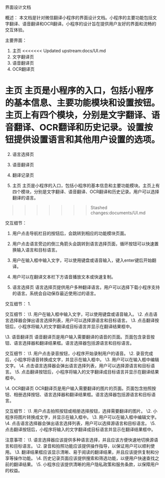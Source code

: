 界面设计文档



概述：
本文档是针对微信翻译小程序的界面设计文档。小程序的主要功能包括文字翻译、语音翻译和OCR翻译。小程序的设计旨在提供用户友好的界面和流畅的交互体验。



主要界面：

1. 主页
<<<<<<< Updated upstream:docs/UI.md
2. 文字翻译页
3. 语音翻译页
4. OCR翻译页

主页
主页是小程序的入口，包括小程序的基本信息、主要功能模块和设置按钮。主页上有四个模块，分别是文字翻译、语音翻译、OCR翻译和历史记录。设置按钮提供设置语言和其他用户设置的选项。
=======

2. 语言选择页

3. 语音翻译页

4. 翻译记录页

   

1. 主页
   主页是小程序的入口，包括小程序的基本信息和主要功能模块。主页上有四个模块，分别是文字翻译、语音翻译、OCR翻译和历史记录。用户可以选择翻译的语言。
>>>>>>> Stashed changes:documents/UI.md

交互细节：
1. 用户点击导航栏目的按钮后，会跳转到相应的功能模块页面。
2. 用户点击语言旁边的倒三角箭头会跳转到语言选择页面，循环按钮可以快速置换输入语言和目标语言。
3. 用户在输入框中输入文字，可以使用键盘或语音输入，键入enter键后开始翻译。
3. 用户可以在翻译文本栏下方语音播放文本或快速复制。

2. 语言选择页
语言选择页提供用户多种翻译语言。用户可以选择下载小程序支持的语言。系统会自动保存最近使用过的语言。

交互细节：
1.

交互细节：
\1. 用户在输入框中输入文字，可以使用键盘或语音输入。
\2. 点击语言选择器会弹出语言选择列表，用户可以选择源语言和目标语言。
\3. 点击翻译按钮后，小程序将输入的文字翻译成目标语言并显示在翻译结果框中。

\3. 语音翻译页
语音翻译页是用户输入需要翻译的语音的页面。页面包含录音按钮、语言选择器和翻译结果框。语言选择器包括源语言和目标语言。

交互细节：
\1. 用户点击录音按钮，小程序开始录制用户的语音。
\2. 录音完成后，小程序将语音转换成文字，并显示在输入框中。
\3. 用户可以在输入框中编辑文字。
\4. 点击语言选择器会弹出语言选择列表，用户可以选择源语言和目标语言。
\5. 点击翻译按钮后，小程序将输入的文字翻译成目标语言并显示在翻译结果框中。

\4. OCR翻译页
OCR翻译页是用户输入需要翻译的图片的页面。页面包含拍照按钮、相册选择按钮、语言选择器和翻译结果框。语言选择器包括源语言和目标语言。

交互细节：
\1. 用户点击拍照按钮或相册选择按钮，选择需要翻译的图片。
\2. 小程序将图片转换成文字，并显示在输入框中。
\3. 用户可以在输入框中编辑文字。
\4. 点击语言选择器会弹出语言选择列表，用户可以选择源语言和目标语言。
\5. 点击翻译按钮后，小程序将输入的文字翻译成目标语言并显示在翻译结果框中。

注意事项：
\1. 语言选择器应该提供多种语言选择，并且应该方便快速地切换源语言和目标语言。
\2. 录音和拍照功能应该提供操作指导，以保证用户可以顺利使用。
\3. 翻译结果框应该显示清晰、易于阅读的翻译结果，并且应该提供复制和分享等操作功能。
\4. 历史记录页面应该提供搜索和筛选功能，以便用户快速查找之前的翻译结果。
\5. 小程序应该提供清晰的用户隐私政策和服务条款，以保障用户的权益。